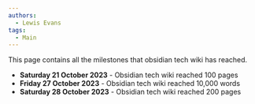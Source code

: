 ```yaml
---
authors: 
  - Lewis Evans
tags:
  - Main
---
```

This page contains all the milestones that obsidian tech wiki has reached.
- **Saturday 21 October 2023** - Obsidian tech wiki reached 100 pages
- **Friday 27 October 2023** - Obsidian tech wiki reached 10,000 words
- **Saturday 28 October 2023** - Obsidian tech wiki reached 200 pages